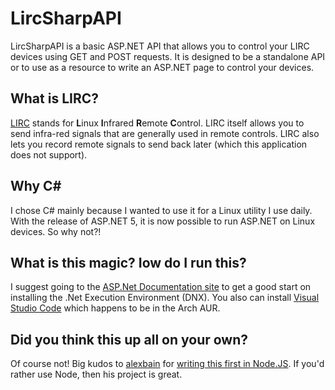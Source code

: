 # LircSharpAPI #

LircSharpAPI is a basic ASP.NET API that allows you to control your LIRC devices using GET and POST requests. It is designed to be a standalone API or to use as a resource to write an ASP.NET page to control your devices.

## What is LIRC? ##
[LIRC](http://www.lirc.org/) stands for **L**inux **I**nfrared **R**emote **C**ontrol. LIRC itself allows you to send infra-red signals that are generally used in remote controls. LIRC also lets you record remote signals to send back later (which this application does not support).

## Why C# ##
I chose C# mainly because I wanted to use it for a Linux utility I use daily. With the release of ASP.NET 5, it is now possible to run ASP.NET on Linux devices. So why not?!

## What is this magic? Iow do I run this? ##
I suggest going to the [ASP.Net Documentation site](http://docs.asp.net/en/latest/getting-started/installing-on-linux.html) to get a good start on installing the .Net Execution Environment (DNX). You also can install [Visual Studio Code](https://code.visualstudio.com/) which happens to be in the Arch AUR. 

## Did you think this up all on your own? ##
Of course not! Big kudos to [alexbain](https://github.com/alexbain) for [writing this first in Node.JS](https://github.com/alexbain/lirc_web). If you'd rather use Node, then his project is great.